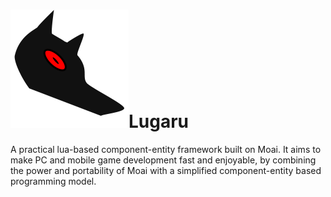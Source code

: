# ![Lugaru Logo](/logo.png "Lugaru!")Lugaru

A practical lua-based component-entity framework built on Moai. It aims to make PC and mobile game development fast and enjoyable, by combining the power and portability of Moai with a simplified component-entity based programming model.

